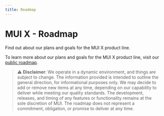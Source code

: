 ```yaml
---
title: Roadmap
---
```


# MUI X - Roadmap

<p class="description">Find out about our plans and goals for the MUI X product line.</p>

To learn more about our plans and goals for the MUI X product line, visit our [public roadmap](https://github.com/mui/mui-x/projects/1).

> ⚠️ **Disclaimer**: We operate in a dynamic environment, and things are subject to change.
> The information provided is intended to outline the general direction, for informational purposes only.
> We may decide to add or remove new items at any time, depending on our capability to deliver while meeting our quality standards.
> The development, releases, and timing of any features or functionality remains at the sole discretion of MUI.
> The roadmap does not represent a commitment, obligation, or promise to deliver at any time.
